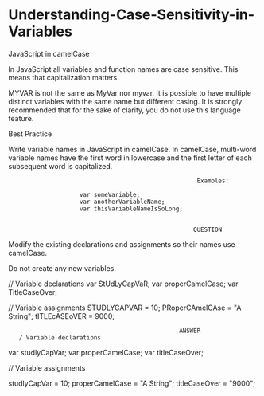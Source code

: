 # Understanding-Case-Sensitivity-in-Variables
JavaScript in camelCase


In JavaScript all variables and function names are case sensitive. This means that capitalization matters.

MYVAR is not the same as MyVar nor myvar. It is possible to have multiple distinct variables with the same name but different casing. It is strongly recommended that for the sake of clarity, you do not use this language feature.


Best Practice

Write variable names in JavaScript in camelCase. In camelCase, multi-word variable names have the first word in lowercase and the first letter of each subsequent word is capitalized.

                                                         Examples:

                        var someVariable;
                        var anotherVariableName;
                        var thisVariableNameIsSoLong;

    
                                                        QUESTION
    
    
Modify the existing declarations and assignments so their names use camelCase.

Do not create any new variables.

// Variable declarations
var StUdLyCapVaR;
var properCamelCase;
var TitleCaseOver;

// Variable assignments
STUDLYCAPVAR = 10;
PRoperCAmelCAse = "A String";
tITLEcASEoVER = 9000;



                                                    ANSWER
       / Variable declarations
var studlyCapVar;
var properCamelCase;
var titleCaseOver;

// Variable assignments
       
studlyCapVar = 10;
properCamelCase = "A String";
titleCaseOver = "9000";
       
                                                    
           
